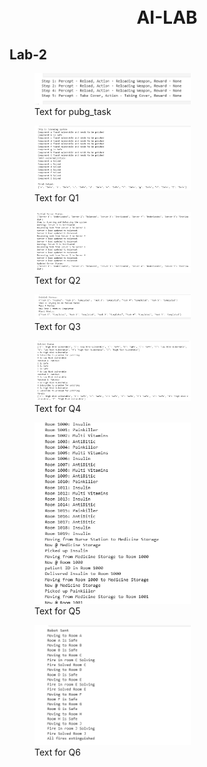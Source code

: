 <h1 align="center">
<br>
AI-LAB
</h1>

## Lab-2

<p align="center">
  <figure>
    <img src="screenshots/pubg_task.png" width="250" alt="pubg_task">
    <figcaption>Text for pubg_task</figcaption>
  </figure>
  <figure>
    <img src="screenshots/Q1.png" width="250" alt="Q1">
    <figcaption>Text for Q1</figcaption>
  </figure>
  <figure>
    <img src="screenshots/Q2.png" width="250" alt="Q2">
    <figcaption>Text for Q2</figcaption>
  </figure>
  <figure>
    <img src="screenshots/Q3.png" width="250" alt="Q3">
    <figcaption>Text for Q3</figcaption>
  </figure>
  <figure>
    <img src="screenshots/Q4.png" width="250" alt="Q4">
    <figcaption>Text for Q4</figcaption>
  </figure>
  <figure>
    <img src="screenshots/Q5.png" width="250" alt="Q5">
    <figcaption>Text for Q5</figcaption>
  </figure>
  <figure>
    <img src="screenshots/Q6.png" width="250" alt="Q6">
    <figcaption>Text for Q6</figcaption>
  </figure>
</p>
